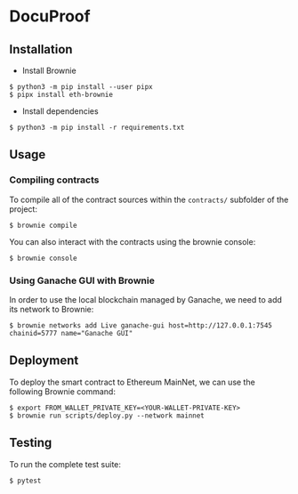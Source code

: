 # DocuProof

## Installation

* Install Brownie

```
$ python3 -m pip install --user pipx
$ pipx install eth-brownie
```

* Install dependencies
```
$ python3 -m pip install -r requirements.txt
```

## Usage

### Compiling contracts

To compile all of the contract sources within the `contracts/` subfolder of the project:
```
$ brownie compile
```

You can also interact with the contracts using the brownie console:
```
$ brownie console
```

### Using Ganache GUI with Brownie

In order to use the local blockchain managed by Ganache, we need to add its network to Brownie:
```
$ brownie networks add Live ganache-gui host=http://127.0.0.1:7545 chainid=5777 name="Ganache GUI"
```

## Deployment

To deploy the smart contract to Ethereum MainNet, we can use the following Brownie command:
```
$ export FROM_WALLET_PRIVATE_KEY=<YOUR-WALLET-PRIVATE-KEY>
$ brownie run scripts/deploy.py --network mainnet
```

## Testing

To run the complete test suite:
```
$ pytest
```
